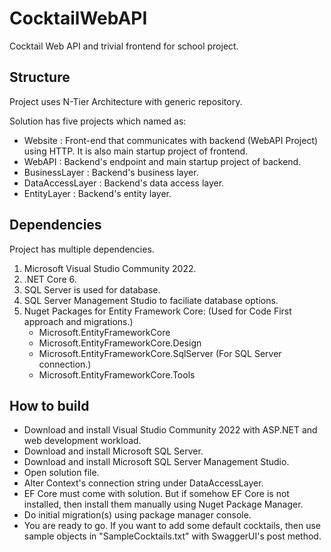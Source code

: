 # CocktailWebAPI
Cocktail Web API and trivial frontend for school project.

## Structure

Project uses N-Tier Architecture with generic repository.

Solution has five projects which named as:

- Website : Front-end that communicates with backend (WebAPI Project) using HTTP. It is also main startup project of frontend.
- WebAPI : Backend's endpoint and main startup project of backend. 
- BusinessLayer : Backend's business layer.
- DataAccessLayer : Backend's data access layer.
- EntityLayer : Backend's entity layer.

## Dependencies

Project has multiple dependencies.

1. Microsoft Visual Studio Community 2022.
2. .NET Core 6.
3. SQL Server is used for database.
4. SQL Server Management Studio to faciliate database options.
5. Nuget Packages for Entity Framework Core: (Used for Code First approach and migrations.)
    - Microsoft.EntityFrameworkCore
    - Microsoft.EntityFrameworkCore.Design
    - Microsoft.EntityFrameworkCore.SqlServer (For SQL Server connection.)
    - Microsoft.EntityFrameworkCore.Tools

## How to build

- Download and install Visual Studio Community 2022 with ASP.NET and web development workload.
- Download and install Microsoft SQL Server.
- Download and install Microsoft SQL Server Management Studio.
- Open solution file.
- Alter Context's connection string under DataAccessLayer.
- EF Core must come with solution. But if somehow EF Core is not installed, then install them manually using Nuget Package Manager.
- Do initial migration(s) using package manager console.
- You are ready to go. If you want to add some default cocktails, then use sample objects in "SampleCocktails.txt" with SwaggerUI's post method.